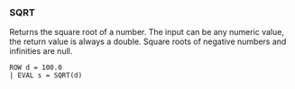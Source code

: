 <!--
This is generated by ESQL’s AbstractFunctionTestCase. Do no edit it. See ../README.md for how to regenerate it.
-->

### SQRT
Returns the square root of a number. The input can be any numeric value, the return value is always a double.
Square roots of negative numbers and infinities are null.

```esql
ROW d = 100.0
| EVAL s = SQRT(d)
```
